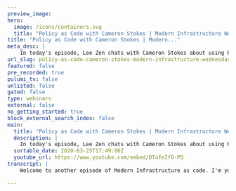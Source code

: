 ```yaml
---
preview_image:
hero:
  image: /icons/containers.svg
  title: "Policy as Code with Cameron Stokes | Modern Infrastructure Wednesday 2020-03-25 (MIW 2)"
title: "Policy as Code with Cameron Stokes | Modern..."
meta_desc: |
    In today's episode, Lee Zen chats with Cameron Stokes about using Policy as Code to ensure that deployments meet organization expectations.
url_slug: policy-as-code-cameron-stokes-modern-infrastructure-wednesday-20200325-miw-2
featured: false
pre_recorded: true
pulumi_tv: false
unlisted: false
gated: false
type: webinars
external: false
no_getting_started: true
block_external_search_index: false
main:
  title: "Policy as Code with Cameron Stokes | Modern Infrastructure Wednesday 2020-03-25 (MIW 2)"
  description: |
    In today's episode, Lee Zen chats with Cameron Stokes about using Policy as Code to ensure that deployments meet organization expectations.  Code for this episode available at: https://github.com/pulumi/pulumitv/tree/master/modern-infrastructure-wednesday/2020-03-25/aws-ts-webserver  The examples are in TypeScript but Pulumi makes it easy to stand up infrastructure in your favorite languages including Python, JavaScript, Go, and .NET - saving time over legacy tools like CloudFormation and Terraform. https://www.pulumi.com/docs/get-started/?utm_campaign=PulumiTV&utm_source=youtube.com&utm_medium=video
  sortable_date: 2020-03-25T17:49:06Z
  youtube_url: https://www.youtube.com/embed/DToFeIfO-PQ
transcript: |
    Welcome to another episode of Modern Infrastructure as code. I'm your host, Lie Zen, and today I'm joined with Cameron Stokes. Hey, Cameron, how's it going? Hey Lee doing well. How about yourself? Great, thanks. I'm really excited to have you join me today. I think we're gonna be talking through a lot of fun stuff related to policy as code. Um And we're just gonna start by looking at a uh project right here. And uh in this project, we're gonna be talking about some very basic configurations. Um You know, we're gonna start with using some aws. Uh We're using typescript today uh with Pulumi and we're going to create a very simple stack. We're going to first create a VPC with just one availability zone and a public subnet. And then we'll create a security group uh for that, for that VPC with the ingress uh for port 80. And then uh we'll create some web servers to, you know, be able to talk on that, on those ports. Uh And you know, pretty simple configuration here. Um We'll have a certain number of instances based on some config we import uh from a different file uh but you know, let's, let's just see how this runs and while this is running. So right now we're previewing an update if, as if we were to uh deploy this. Uh So while this is happening, Cameron, and I guess, you know, the question I have is how do we make sure that, you know what we're gonna deploy is actually gonna do the right thing in terms of not violating any policies we might have as, as an organization. Yeah, so we can uh do some pretty basic things like I've, we've already done in this code which is like setting a, a common set of tags as in base tags on line 10 there that we then reuse across our VPC and security group. Um That's one way to kind of get consistency across resources, but it's really easy to, to just omit that or to omit the, the stack uh tag as a part of that and um violate those policies that you talked about. So really what we want to do is use plume's policy code feature to enforce that uh certain properties of our resources are are there and there's such certain values and basically just uh kind of put some compliance and governance in place uh using policies code. Awesome. So if we look at this preview, you know, it looks like it would have created, you know, these three instances along with the security group and the VPC, along with all the related uh routing that we talked about earlier. Um So why don't we try to get some policies in place? Um It looks like we have a handy file open here already. Cameron. And uh do you want to walk us through this? Yeah. So this is uh one of our uh policy packs that is actually configurable. So, within this, we're gonna check for a few or rather two different um uh kind of checks or policies within the stack and uh the configurable, meaning that we can have different config values set for different stacks. So in this case, we're gonna check for um the particular instance type or the class of instance types that are used for our EC2 instances. And we're making the allowed instance classes value configurable. So down on line 20 you'll see where our, our policy check or our function actually begins to, to do that check. So on line 21 it's gonna pull in that allowed instance classes config value uh the, the value of this is gonna be like T three or T two or C five and so on, it's gonna be a, an array of those and then on line 22 and, and the next year after that, it's basically gonna check that our instance type uh is of one of those instance classes. So uh for instance type is at the T two T two medium check that it's of instance class T two based on the config value. Uh And if it is not report a violation and say that our instance type is not of allowed instance classes, the next policy down is going to check for the maximum number of instances in this stack. So again, we have a configurable value value that actually has a default in this case of five. And then uh online 40 is where we're actually gonna do our, our policy validation or policy check. Uh And this case is actually acting on the entire stack. So not just a, a single instance or single resource type as in the previous one. So it's basically going to do a count or do a filter for a type of A S EC2 instance, define the total number of instances and then just compare that to that maximum instance count. Got it. And so, you know, in one case, I'm validating stack. In the other case, you know, I'm validating resource as we saw earlier uh for the EC2 instance types. Um You know, what are some scenarios where I would want to validate the stack versus just validate the resource? Yeah, the, the main difference is uh so online 20 where you're validating uh an individual resource or you're, you're specifying the resource type that you want to check so that validate resource of type A BS EC2 instance. And then when Pulumi policies code implementation runs, it'll basically it over every uh resource in your stack. And if it is of type A B EC2 instance, pass it into this function to do that check, validate stack. On the other hand, gives you the entire uh list of resources in your stack so that you can do like aggregate checks. So in this case, we're counting the number of instances to be able to compare to our maximum instance count um config value. Uh Another use case for validate stack is um doing cost estimation. So in a similar manner, we could basically filter out all the A S EC2 instances and then do a cost estimate based on running them for an entire month and then add that up over uh the course of a month effectively and get that estimate and then compare that to a budget is another another use case for doing a value stack call. Got it makes sense. And what if you know, in both these cases, we actually have some configuration values either defaulted in or um you know, we're passing them in uh to the policy. What if I don't need, you know, any kind of configuration whatsoever? Yeah. So there, there's a um uh call it a regular policy that you can write that actually doesn't have any configured values and that can just kind of do more static or hard coded checks. So uh in the file that you're about to open when you do that uh across a number of different policies to check for um uh certain properties on the resources themselves. So like in the first one, where uh the name of this policy has discouraged EC2 public IP address. Uh again, we're doing a validate resource checks or just acting on a single resource type in this case of uh a of EC2 instance. And then we're checking that the associate public IP address property that has been set in our code uh in our actual plumbing project um is not set to false uh or rather is set to false. Um And based on that, we're going to report a violate violation, that associate public IP address should be false. And in this particular uh policy, this one is set to advisory. Whereas in other policies down below, you can see that this enforcement level is set to mandatory. The distinction there is that if a uh violation is reported on a, on an advisory policy, it'll print a warning, but it'll actually let you proceed with that deployment and proceed with that with that up uh for a mandatory violation that is found it, it will actually halt and print you that warning, but then not let you actually proceed uh with continuing with that deployment. Got it cool. Um Looks like there's a couple other uh policies here. Let's try running this uh with the policy pack so we can oops I can't type. Yeah. So, um what you're doing now is, is just running that preview with the, the kind of more like static uh policies as, as we described. So the ones that are are currently on your screen, um They're also going to check for like ingress rules on uh security group. So in our case, a security group is set to uh allow from a private network space. So we actually won't see a violation for this one because it's checking for public internet access. Um uh but we, you can see for the violations that were printed here. We do have associate public IP address set to false and it's reporting a violation for each instance that was found to have violated that in our stack. Cool. So let's try, I guess turning that off and we can see what happens. Yes. Is that the F and we should see that uh that violation go away. And so while this is running, you know, you talked about advisory versus mandatory, you know, what are some use cases where you would want to have the, the mandatory check? I really get. It's like, hey, let's just not do this. Where does the advisory check come into play in your mind? Yeah. So um uh kind of along the lines of like the instance class uh policy that we talked about before. So let's say you um uh you know, might want to allow larger instance classes for specific projects, but you still want to warn against them, right? You know, some of the the instance classes or instance types at Amazon and Google and, and a and so on can be quite, quite expensive, quite costly. Um But again, there might be case for them. So you could check for that. Another uh kind of use case for advisory is if you're actually rolling out new policies to your team, uh you want to give your team time to adapt and kind of incorporate those uh those new policies into their um into their code. So let's say you want to put in a new policy for, you know, three months from now. Uh you can set that policy to advisory in the message on the policy itself. You can say, you know, this will be set to mandatory as of uh July 1st and now you're, you're giving feedback to your team, you know, every time they do deployment that they need to go ahead and incorporate that into their uh into their project and then come July 1st switch that over to mandatory and now it's required and it is enforced uh across all your stacks, right? That makes sense. Yeah, that makes sense. I mean, you wanna give people time to respond, right? You can't be so heavy handed. Cool. Um Should we try moving some of these base tags like, you know, to see what happens then? So we talked about how um uh those tags are required. So we actually, I, I should mention so the earlier one, we can see was clean. Uh because we, we actually uh turn that, turn that flag from two to false. Oops. Oh, I think is it because uh so the policy is actually only checking for tags on, on instances in this case? Yeah. Yeah. So if you, yep, go down there and move it. So this one's a bit more complex because if I remember right, it's checking for a, a name tag, a project tag and a stack tag. Um And so we should see three violations for each instance. And in this case, we're, we're provisioning three instances. We'll see uh uh several uh violations reported here. Right. Right. And we're not just checking that exist. Uh in this case, we're checking the value as well. So we want our project tag to be set to our project name and want our stack tag to be set to our stack name in this case DEV, right. So we can actually have some pretty complex rules in here. Um as we saw earlier where it's, you know, you're actually doing, you know, using real code to check uh these kind of conditions. Yeah, exactly. Right. And, and based on the stack name, the, the uh check is, is different, right? It's checking for uh stack is at the DEV or if you're on your stack or we would check that stack was at the OK. So I put, I put that, I put this, these, these tags back in. So we won't get that policy violation anymore. Um Should we talk about a little bit about how, how, how to run the, uh, the configuration based uh policy packs? Yep. So I earlier I was doing, you know, this, but now we wanna also, we wanna run the config based one. How do I do? I, I, if I recall correctly, it's like this, right? Um And, yep. And now you're gonna pass a JSON a path to a JSON file that has the config configured values in this case. Yeah. Uh Let me see what stack I was on. I'm on DEV, so do this and let's take a quick look at this while that runs. So yeah, yeah, earlier we define these, right? Yeah. So uh this is based on the, the policy name. So like allowed dash instance classes is the policy name and then allowed instance classes and camel case is the actual uh config uh variable name essentially that we're gonna set. And in this case, it's an array whereas the maximum instance count is just uh in integer, right? So if we go back to this code, uh here we have this integer like you just talked about and this is this is that name, uh or sorry, this is that name. And then uh up here we had the allowed instance classes where it was an array. OK? That's pretty, pretty uh pretty self explanatory, I guess. Um And it looks like we violated that. So, if I look at my config here, I guess I have three instances configured and, uh, I guess that's not allowed. Cool. Um, so we can actually just switch stacks, I guess. And so I can, I can do the same thing and just really just change, change the, the configuration I'm running against. Is that kind of how you would imagine this working in practice? Yeah, that's exactly right. Is, uh, you can um based on the stack that you're working with in this case, prod use a prod a set of configured values for the, the policies in this case. Cool. And so in this case, uh if I look at my config I have still three, but now I have a different instance type. And uh in the prag case, you know, these are allowed and I'm, I'm within, I'm well within the maximum instance count. Yeah. So just, just to kind of see, see the, the full picture, if you were to change your instance type from C five large to T two medium, uh which is what our DEV value was and rerun it, you'll see uh a violation of, of that particular policy. No, uh it just type. Yep. So in, in this case, the the kind of real world uh usage of this would be to enforce um that you're using kind of, you know, less expensive uh instance classes and in your DEV environment or in your non production environment. Uh But for your production environment where you have, you likely have higher usage, you have more users, you have higher load, you need to use kind of more optimized um uh instance types. Uh You can set uh you know, a policy that allows those higher classes or higher instance types uh in production as an example. Awesome. And so you know, we ran this, we ran this set of configuration based policies. Uh We also had the non configuration based policies earlier. Can I mix and match those two kinds of policies together? Yeah, you, you absolutely can. So uh when you're specifying the policy pack flag, as well as the policy pack big flag, they just take uh essentially an array or a list of uh of packs and then of config um so yeah, just do comma policy pack or policy code, right? And since that one doesn't have a config value or configure path. Yeah, you can just do a comma there. Yep. And so I think if I recall correctly, we, we had all passing on the second set of the second pack. Um and we should fail the first pack and then if we fix uh if we fix our configuration, that's I don't know what type of A BS better. So this should, now, I should be, I should have, you know the correct configuration now for going into production. Yeah, exactly. Right. And, and uh in this case, you're in plum preview. So it just, you know, ends and, and exits and shows that you have a clean preview. Uh, if you run a plum me up or Pulumi update, it would actually allow you to then proceed, uh, with, with that deployment. Whereas if you still had violations that were set to mandatory, it would exit and tell you, you had to essentially had to fix those before you could continue. Awesome. And one thing we guess we haven't talked about is how do I share? You know, I, I have this, I have this policy on my, on my, on my developer box. How do I share this policy with the rest of my, my team? Yeah. So like you said, what, what you've seen so far is running it from, from your local machine and, and referencing that local policy pack um through the Pulumi console. So through our, our A S platform, effectively, you're able to publish these policy packs and also set the config values into the Pulumi console. And from there, you can actually set organization wide uh policy and, and pick and choose uh this policy pack to apply to dev with this particular config uh set in it as well as we showed here. Uh But then also have the same policy pack, but with the production or the pro config sets to apply to your prod stack. So through the consoles where you're able to get that organization wide uh um application and enforcement of policy. Awesome. And then when I run it next time on my desktop, I'll get those, I'll get those configurations. Yeah, that, that's exactly right. So, uh if, if um you publish those to the console set the configure value and then enable it for your specific stacks, the next time you run a pluming preview without all those policy pack, flags and arguments, uh It basically handshake with the console effectively and then download that policy pack and run it uh in the same way as you saw before. But now without you having to remember to, to pass those flags and, and get it strong enforcement of that. Awesome. Well, I feel a lot, you know, more safe uh knowing that uh we're doing the right thing here and that we have our, our stacket figure correctly. So thanks for walking me through this camera. This was, this was super helpful. Yeah, you're welcome. I enjoyed it. Awesome. Well, hopefully, uh we'll see you guys next time on modern infrastructure as code. We hope you enjoyed this episode about policy as code. And yeah, we'll see you next week.

---
```

